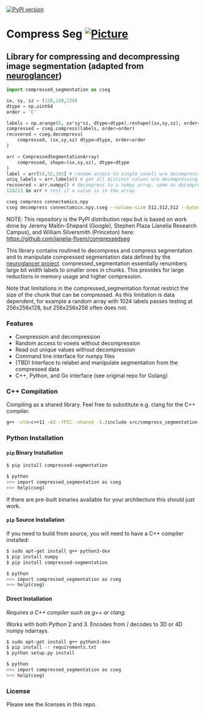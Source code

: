 [![PyPI version](https://badge.fury.io/py/compressed-segmentation.svg)](https://badge.fury.io/py/compressed-segmentation) 

# Compress Seg [![Picture](https://raw.github.com/janelia-flyem/janelia-flyem.github.com/master/images/HHMI_Janelia_Color_Alternate_180x40.png)](http://www.janelia.org)
## Library for compressing and decompressing image segmentation (adapted from [neuroglancer](https://github.com/google/neuroglancer))

```python
import compressed_segmentation as cseg

sx, sy, sz = (128,128,128)
dtype = np.uint64
order = 'C'

labels = np.arange(0, sx*sy*sz, dtype=dtype).reshape((sx,sy,sz), order=order)
compressed = cseg.compress(labels, order=order)
recovered = cseg.decompress(
    compressed, (sx,sy,sz) dtype=dtype, order=order
)

arr = CompressedSegmentationArray(
    compressed, shape=(sx,sy,sz), dtype=dtype
)
label = arr[54,32,103] # random access to single voxels w/o decompressing
uniq_labels = arr.labels() # get all distinct values w/o decompressing
recovered = arr.numpy() # decompress to a numpy array, same as decompress
124213 in arr # test if a value is in the array
```

```bash
cseg compress connectomics.npy
cseg decompress connectomics.npy.cseg --volume-size 512,512,512 --bytes 4
````


NOTE: This repository is the PyPI distribution repo but is based on work done by Jeremy Maitin-Shepard (Google), Stephen Plaza (Janelia Research Campus), and William Silversmith (Princeton) here: https://github.com/janelia-flyem/compressedseg

This library contains routined to decompress and compress segmentation and to manipulate compressed segmentation data defined by the [neuroglancer project](https://github.com/google/neuroglancer/blob/master/src/neuroglancer/sliceview/compressed_segmentation/README.md). compressed_segmentation essentially renumbers large bit width labels to smaller ones in chunks. This provides for large reductions in memory usage and higher compression.

Note that limitations in the compressed_segmentation format restrict the size of the chunk that can be compressed. As this limitation is data dependent, for example a random array with 1024 labels passes testing at 256x256x128, but 256x256x256 often does not.


### Features

* Compression and decompression
* Random access to voxels without decompression
* Read out unique values without decompression
* Command line interface for numpy files
* (TBD) Interface to relabel and manipulate segmentation from the compressed data
* C++, Python, and Go interface (see original repo for Golang)

### C++ Compilation

Compiling as a shared library. Feel free to subsititute e.g. clang for the C++ compiler.

```bash
g++ -std=c++11 -O3 -fPIC -shared -I./include src/compress_segmentation.cc src/decompress_segmentation.cc -o compress_segmentation.so
```

### Python Installation

#### `pip` Binary Installation  

```bash
$ pip install compressed-segmentation

$ python
>>> import compressed_segmentation as cseg
>>> help(cseg)
```

If there are pre-built binaries available for your architecture this should just work. 

#### `pip` Source Installation 

If you need to build from source, you will need to have a C++ compiler installed:

```bash
$ sudo apt-get install g++ python3-dev 
$ pip install numpy
$ pip install compressed-segmentation

$ python
>>> import compressed_segmentation as cseg
>>> help(cseg)
```

#### Direct Installation  

_Requires a C++ compiler such as g++ or clang._

Works with both Python 2 and 3. Encodes from / decodes to 3D or 4D numpy ndarrays.  

```bash
$ sudo apt-get install g++ python3-dev 
$ pip install -r requirements.txt
$ python setup.py install

$ python
>>> import compressed_segmentation as cseg
>>> help(cseg)
```

### License

Please see the licenses in this repo.
